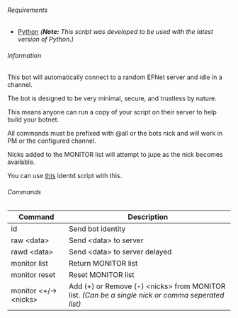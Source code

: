 ###### Requirements
* [Python](https://www.python.org/downloads/) *(**Note:** This script was developed to be used with the latest version of Python.)*

###### Information
This bot will automatically connect to a random EFNet server and idle in a channel.

The bot is designed to be very minimal, secure, and trustless by nature.

This means anyone can run a copy of your script on their server to help build your botnet.

All commands must be prefixed with @all or the bots nick and will work in PM or the configured channel.

Nicks added to the MONITOR list will attempt to jupe as the nick becomes available.

You can use [this](https://github.com/acidvegas/random/blob/master/irc/identd.py) identd script with this.

###### Commands
| Command | Description |
| --- | --- |
| id | Send bot identity |
| raw \<data> | Send \<data> to server |
| rawd \<data> | Send \<data> to server delayed |
| monitor list | Return MONITOR list |
| monitor reset | Reset MONITOR list |
| monitor \<+/->\<nicks> | Add (+) or Remove (-) \<nicks> from MONITOR list. *(Can be a single nick or comma seperated list)* |